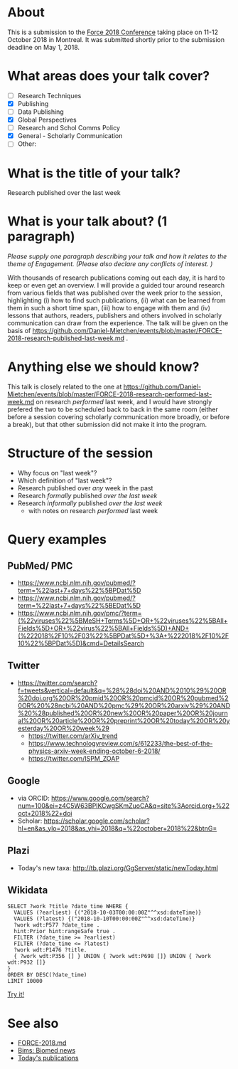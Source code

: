 # About

This is a submission to the [Force 2018 Conference](https://www.force11.org/meetings/force2018) taking place on 11-12 October 2018 in Montreal. It was submitted shortly prior to the submission deadline on May 1, 2018.

# What areas does your talk cover?

- [ ] Research Techniques
- [X] Publishing
- [ ] Data Publishing
- [X] Global Perspectives
- [ ] Research and Schol Comms Policy
- [X] General - Scholarly Communication
- [ ] Other:

# What is the title of your talk?

Research published over the last week

# What is your talk about? (1 paragraph)

*Please supply one paragraph describing your talk and how it relates to the theme of Engagement. (Please also declare any conflicts of interest. )*

With thousands of research publications coming out each day, it is hard to keep or even get an overview. I will provide a guided tour around research from various fields that was published over the week prior to the session, highlighting (i) how to find such publications, (ii) what can be learned from them in such a short time span, (iii) how to engage with them and (iv) lessons that authors, readers, publishers and others involved in scholarly communication can draw from the experience. The talk will be given on the basis of https://github.com/Daniel-Mietchen/events/blob/master/FORCE-2018-research-published-last-week.md .

# Anything else we should know? 

This talk is closely related to the one at https://github.com/Daniel-Mietchen/events/blob/master/FORCE-2018-research-performed-last-week.md on research *performed* last week, and I would have strongly prefered the two to be scheduled back to back in the same room (either before a session covering scholarly communication more broadly, or before a break), but that other submission did not make it into the program.

# Structure of the session

* Why focus on "last week"?
* Which definition of "last week"?
* Research published over *any* week in the past
* Research *formally* published *over the last week*
* Research *informally* published *over the last week*
  - with notes on research *performed* last week

# Query examples

## PubMed/ PMC

* https://www.ncbi.nlm.nih.gov/pubmed/?term=%22last+7+days%22%5BPDat%5D
* https://www.ncbi.nlm.nih.gov/pubmed/?term=%22last+7+days%22%5BEDat%5D
* https://www.ncbi.nlm.nih.gov/pmc/?term=(%22viruses%22%5BMeSH+Terms%5D+OR+%22viruses%22%5BAll+Fields%5D+OR+%22virus%22%5BAll+Fields%5D)+AND+(%222018%2F10%2F03%22%5BPDat%5D+%3A+%222018%2F10%2F10%22%5BPDat%5D)&cmd=DetailsSearch

## Twitter

* https://twitter.com/search?f=tweets&vertical=default&q=%28%28doi%20AND%2010%29%20OR%20doi.org%20OR%20pmid%20OR%20pmcid%20OR%20pubmed%20OR%20%28ncbi%20AND%20pmc%29%20OR%20arxiv%29%20AND%20%28published%20OR%20new%20OR%20paper%20OR%20journal%20OR%20article%20OR%20preprint%20OR%20today%20OR%20yesterday%20OR%20week%29
  - https://twitter.com/arXiv_trend
  - https://www.technologyreview.com/s/612233/the-best-of-the-physics-arxiv-week-ending-october-6-2018/
  - https://twitter.com/ISPM_ZOAP

## Google

* via ORCID: https://www.google.com/search?num=100&ei=z4C5W63BPIKCwgSKmZuoCA&q=site%3Aorcid.org+%22oct+2018%22+doi
* Scholar: https://scholar.google.com/scholar?hl=en&as_ylo=2018&as_yhi=2018&q=%22october+2018%22&btnG=

## Plazi

* Today's new taxa: http://tb.plazi.org/GgServer/static/newToday.html

## Wikidata

```SPARQL
SELECT ?work ?title ?date_time WHERE {
  VALUES (?earliest) {("2018-10-03T00:00:00Z"^^xsd:dateTime)}
  VALUES (?latest) {("2018-10-10T00:00:00Z"^^xsd:dateTime)}
  ?work wdt:P577 ?date_time .
  hint:Prior hint:rangeSafe true .
  FILTER (?date_time >= ?earliest)
  FILTER (?date_time <= ?latest)
  ?work wdt:P1476 ?title.
  { ?work wdt:P356 [] } UNION { ?work wdt:P698 []} UNION { ?work wdt:P932 []}
} 
ORDER BY DESC(?date_time)
LIMIT 10000
```

[Try it!](https://query.wikidata.org/#SELECT%20%3Fwork%20%3Ftitle%20%3Fdate_time%20WHERE%20%7B%0A%20%20VALUES%20%28%3Fearliest%29%20%7B%28%222018-10-03T00%3A00%3A00Z%22%5E%5Exsd%3AdateTime%29%7D%0A%20%20VALUES%20%28%3Flatest%29%20%7B%28%222018-10-10T00%3A00%3A00Z%22%5E%5Exsd%3AdateTime%29%7D%0A%20%20%3Fwork%20wdt%3AP577%20%3Fdate_time%20.%0A%20%20hint%3APrior%20hint%3ArangeSafe%20true%20.%0A%20%20FILTER%20%28%3Fdate_time%20%3E%3D%20%3Fearliest%29%0A%20%20FILTER%20%28%3Fdate_time%20%3C%3D%20%3Flatest%29%0A%20%20%3Fwork%20wdt%3AP1476%20%3Ftitle.%0A%20%20%7B%20%3Fwork%20wdt%3AP356%20%5B%5D%20%7D%20UNION%20%7B%20%3Fwork%20wdt%3AP698%20%5B%5D%7D%20UNION%20%7B%20%3Fwork%20wdt%3AP932%20%5B%5D%7D%0A%7D%20%0AORDER%20BY%20DESC%28%3Fdate_time%29%0ALIMIT%2010000)

# See also 

* [FORCE-2018.md](FORCE-2018.md)
* [Bims: Biomed news](http://biomed.news/)
* [Today's publications](https://github.com/fnielsen/scholia/issues/513)
